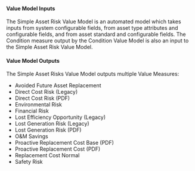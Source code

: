 
#### Value Model Inputs

The Simple Asset Risk Value Model is an automated model which takes inputs from system configurable fields, from asset type attributes and configurable fields, and from asset standard and configurable fields.  The Condition measure output by the Condition Value Model is also an input to the Simple Asset Risk Value Model.

#### Value Model Outputs

The Simple Asset Risks Value Model outputs multiple Value Measures:
- Avoided Future Asset Replacement
- Direct Cost Risk (Legacy)
- Direct Cost Risk (PDF)
- Environmental Risk
- Financial Risk
- Lost Efficiency Opportunity (Legacy)
- Lost Generation Risk (Legacy)
- Lost Generation Risk (PDF)
- O&M Savings
- Proactive Replacement Cost Base (PDF)
- Proactive Replacement Cost (PDF)
- Replacement Cost Normal
- Safety Risk